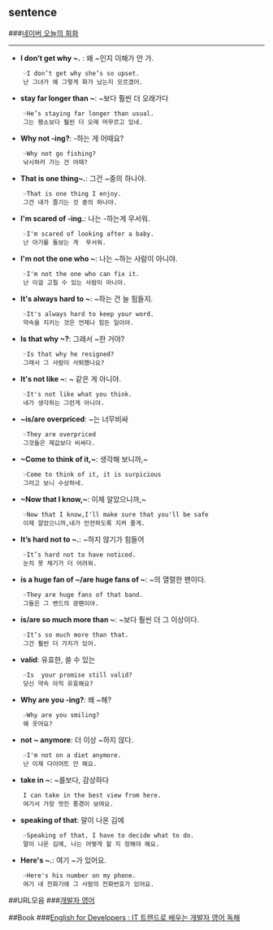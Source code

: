 ## sentence
###[네이버 오늘의 회화](http://m.wordbook.naver.com/endic/today/conversation.nhn)
- - -
+ **I don’t get why ~.** : 왜 ~인지 이해가 안 가.
~~~~
    ☞I don’t get why she’s so upset.
    난 그녀가 왜 그렇게 화가 났는지 모르겠어.
~~~~

+ **stay far longer than ~**: ~보다 훨씬 더 오래가다
~~~~
    ☞He’s staying far longer than usual.
    그는 평소보다 훨씬 더 오래 머무르고 있네.
~~~~

+ **Why not -ing?**: -하는 게 어때요?
~~~~
    ☞Why not go fishing?
    낚시하러 가는 건 어때?
~~~~

+ **That is one thing~.**: 그건 ~중의 하나야.
~~~~
    ☞That is one thing I enjoy.
    그건 내가 즐기는 것 중의 하나야.
~~~~

+ **I'm scared of -ing.**: 나는 -하는게 무서워.
~~~~
    ☞I'm scared of looking after a baby.
    난 아기를 돌보는 게  무서워.
~~~~

+ **I'm not the one who ~**: 나는 ~하는 사람이 아니야.
~~~~
    ☞I'm not the one who can fix it.
    난 이걸 고칠 수 있는 사람이 아니야.
~~~~

+ **It's always hard to ~**: ~하는 건 늘 힘들지.
~~~~
    ☞It's always hard to keep your word.
    약속을 지키는 것은 언제나 힘든 일이야.
~~~~

+ **Is that why ~?**: 그래서 ~한 거야?
~~~~    
    ☞Is that why he resigned?
    그래서 그 사람이 사퇴했나요?
~~~~

+ **It's not like ~**: ~ 같은 게 아니야.
~~~~
    ☞It's not like what you think.
    네가 생각하는 그런게 아니야.
~~~~

+ **~is/are overpriced**: ~는 너무비싸
~~~~
    ☞They are overpriced
    그것들은 제값보다 비싸다.
~~~~

+ **~Come to think of it,~**: 생각해 보니까,~
~~~~
    ☞Come to think of it, it is surpicious
    그러고 보니 수상하네.
~~~~

+ **~Now that I know,~**: 이제 알았으니까,~
~~~~
    ☞Now that I know,I'll make sure that you'll be safe
    이제 알았으니까,네가 안전하도록 지켜 줄게.
~~~~

+ **It’s hard not to ~.**: ~하지 않기가 힘들어
~~~~
    ☞It’s hard not to have noticed.
    눈치 못 채기가 더 어려워.
~~~~

+ **is a huge fan of ~/are huge fans of ~**: ~의 열렬한 팬이다.
~~~~
    ☞They are huge fans of that band.
    그들은 그 밴드의 광팬이야.
~~~~

+ **is/are so much more than ~**: ~보다 훨씬 더 그 이상이다.
~~~~
    ☞It’s so much more than that.
    그건 훨씬 더 가치가 있어.
~~~~

+ **valid**: 유효한, 쓸 수 있는
~~~~
    ☞Is  your promise still valid?
    당신 약속 아직 유효해요?
~~~~

+ **Why are you -ing?**: 왜 ~해?
~~~~
    ☞Why are you smiling?
    왜 웃어요?
~~~~

+ **not ~ anymore**: 더 이상 ~하지 않다.
~~~~
    ☞I'm not on a diet anymore.
    난 이제 다이어트 안 해요.
~~~~

+ **take in ~**: ~를보다, 감상하다
~~~~
    I can take in the best view from here.
    여기서 가장 멋진 풍경이 보여요.
~~~~

+ **speaking of that**: 말이 나온 김에
~~~~
    ☞Speaking of that, I have to decide what to do.
    말이 나온 김에, 나는 어떻게 할 지 정해야 해요.
~~~~

+ **Here's ~.**: 여기 ~가 있어요.
~~~~
    ☞Here's his number on my phone.
    여기 내 전화기에 그 사람의 전화번호가 있어요.
~~~~

##URL모음
###[개발자 영어](https://opentutorials.org/course/240)

##Book
###[English for Developers : IT 트렌드로 배우는 개발자 영어 독해](http://english4developers.blogspot.jp/p/find-us-on-facebook.html)
